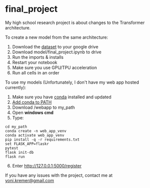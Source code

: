 # final_project

My high school research project is about changes to the Transformer architecture.

To create a new model from the same architecture:

1. Download the [dataset](https://www.kaggle.com/datasets/urbanbricks/wikipedia-promotional-articles) to your google drive
2. Download model/final_project.ipynb to drive
3. Run the imports & installs
4. Restart your notebook
5. Make sure you use GPU/TPU acceleration
6. Run all cells in an order

To use my models (Unfortunately, I don't have my web app hosted currently):

1. Make sure you have [conda](https://docs.conda.io/projects/conda/en/latest/user-guide/install/index.html) installed and updated
2. [Add conda to PATH](https://stackoverflow.com/questions/44597662/conda-command-is-not-recognized-on-windows-10)
3. Download /webapp to my_path
4. Open **windows cmd** 
5. Type:
  ```
  cd my_path
  conda create -n web_app_venv
  conda activate web_app_venv
  pip install -q -r requirements.txt
  set FLASK_APP=flaskr
  pytest
  flask init-db
  flask run
  ```
6. Enter http://127.0.0.1:5000/register

If you have any issues with the project, contact me at yoni.kremer@gmail.com
